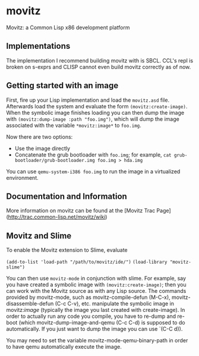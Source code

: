 movitz
======

Movitz: a Common Lisp x86 development platform


Implementations
---------------
The implementation I recommend building movitz with is SBCL. CCL's repl is broken on s-exprs
and CLISP cannot even build movitz correctly as of now.

Getting started with an image
-----------------------------
First, fire up your Lisp implementation and load the `movitz.asd` file.
Afterwards load the system and evaluate the form `(movitz:create-image)`.
When the symbolic image finishes loading you can then dump the image with
`(movitz:dump-image :path "foo.img")`, which will dump the image associated with the variable
`*movitz:image*` to `foo.img`.

Now there are two options:

- Use the image directly
- Concatenate the grub bootloader with `foo.img`; for example,
`cat grub-bootloader/grub-bootloader.img foo.img > hda.img`

You can use `qemu-system-i386 foo.img` to run the image in a virtualized environment.

Documentation and Information
-----------------------------
More information on movitz can be found at the [Movitz Trac Page]
(http://trac.common-lisp.net/movitz/wiki)

Movitz and Slime
----------------
To enable the Movitz extension to Slime, evaluate

  `(add-to-list 'load-path "/path/to/movitz/ide/")`
  `(load-library "movitz-slime")`

You can then use `movitz-mode` in conjunction with slime.
For example, say you have created a symbolic image with
`(movitz:create-image)`; then you can work with the Movitz
source as with any Lisp source.
The commands provided by movitz-mode, such as movitz-compile-defun
(M-C-x), movitz-disassemble-defun (C-c C-v), etc. manipulate the
symbolic image in movitz:*image* (typically the image you last
created with create-image). In order to actually run any code
you compile, you have to re-dump and re-boot (which
movitz-dump-image-and-qemu
(C-c C-d) is supposed to do automatically. If you just want to
dump the image you can use `(C-C d)).

You may need to set the variable movitz-mode-qemu-binary-path
in order to have qemu automatically execute the image.


